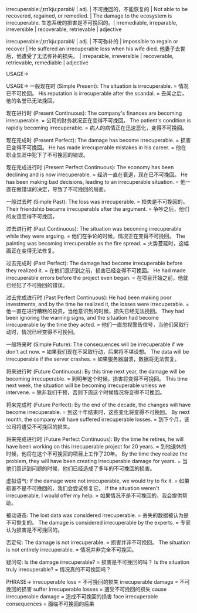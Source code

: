 irrecuperable:/ˌɪrɪˈkjuːpərəbl/ | adj. | 不可挽回的，不能恢复的 | Not able to be recovered, regained, or remedied. |  The damage to the ecosystem is irrecuperable.  生态系统的损害是不可挽回的。| irremediable, irreparable, irreversible | recoverable, retrievable | adjective

irrecuperable:/ˌɪrɪˈkjuːpərəbl/ | adj. | 不可弥补的 | impossible to regain or recover |  He suffered an irrecuperable loss when his wife died.  他妻子去世后，他遭受了无法弥补的损失。 | irreparable, irreversible | recoverable, retrievable, remediable | adjective


USAGE->

USAGE->
一般现在时 (Simple Present):
The situation is irrecuperable. =  情况已不可挽回。
His reputation is irrecuperable after the scandal. =  丑闻之后，他的名誉已无法挽回。

现在进行时 (Present Continuous):
The company's finances are becoming irrecuperable. = 公司的财务状况正在变得不可挽回。
The patient's condition is rapidly becoming irrecuperable. = 病人的病情正在迅速恶化，变得不可挽回。

现在完成时 (Present Perfect):
The damage has become irrecuperable. =  损害已变得不可挽回。
He has made irrecuperable mistakes in his career. =  他在职业生涯中犯下了不可挽回的错误。


现在完成进行时 (Present Perfect Continuous):
The economy has been declining and is now irrecuperable. = 经济一直在衰退，现在已不可挽回。
He has been making bad decisions, leading to an irrecuperable situation. = 他一直在做错误的决定，导致了不可挽回的局面。


一般过去时 (Simple Past):
The loss was irrecuperable. =  损失是不可挽回的。
Their friendship became irrecuperable after the argument. = 争吵之后，他们的友谊变得不可挽回。

过去进行时 (Past Continuous):
The situation was becoming irrecuperable while they were arguing. = 他们在争论的时候，情况正在变得不可挽回。
The painting was becoming irrecuperable as the fire spread. = 火势蔓延时，这幅画正在变得无法修复。

过去完成时 (Past Perfect):
The damage had become irrecuperable before they realized it. = 在他们意识到之前，损害已经变得不可挽回。
He had made irrecuperable errors before the project even began. = 在项目开始之前，他就已经犯了不可挽回的错误。


过去完成进行时 (Past Perfect Continuous):
He had been making poor investments, and by the time he realized it, the losses were irrecuperable. = 他一直在进行糟糕的投资，当他意识到的时候，损失已经无法挽回。
They had been ignoring the warning signs, and the situation had become irrecuperable by the time they acted. = 他们一直忽视警告信号，当他们采取行动时，情况已经变得不可挽回。


一般将来时 (Simple Future):
The consequences will be irrecuperable if we don't act now. = 如果我们现在不采取行动，后果将不堪设想。
The data will be irrecuperable if the server crashes. = 如果服务器崩溃，数据将无法恢复。


将来进行时 (Future Continuous):
By this time next year, the damage will be becoming irrecuperable. = 到明年这个时候，损害将变得不可挽回。
This time next week, the situation will be becoming irrecuperable unless we intervene. = 除非我们干预，否则下周这个时候情况将变得不可挽回。

将来完成时 (Future Perfect):
By the end of the decade, the changes will have become irrecuperable. = 到这十年结束时，这些变化将变得不可挽回。
By next month, the company will have suffered irrecuperable losses. = 到下个月，该公司将遭受不可挽回的损失。

将来完成进行时 (Future Perfect Continuous):
By the time he retires, he will have been working on this irrecuperable project for 20 years. = 到他退休的时候，他将在这个不可挽回的项目上工作了20年。
By the time they realize the problem, they will have been creating irrecuperable damage for years. = 当他们意识到问题的时候，他们已经造成了多年的不可挽回的损害。

虚拟语气:
If the damage were not irrecuperable, we would try to fix it. = 如果损害不是不可挽回的，我们会尝试修复它。
If the situation weren't irrecuperable, I would offer my help. = 如果情况不是不可挽回的，我会提供帮助。


被动语态:
The lost data was considered irrecuperable. =  丢失的数据被认为是不可恢复的。
The damage is considered irrecuperable by the experts. =  专家认为损害是不可挽回的。


否定句:
The damage is not irrecuperable. =  损害并非不可挽回。
The situation is not entirely irrecuperable. =  情况并非完全不可挽回。


疑问句:
Is the damage irrecuperable? =  损害是不可挽回的吗？
Is the situation truly irrecuperable? =  情况真的不可挽回吗？



PHRASE->
irrecuperable loss = 不可挽回的损失
irrecuperable damage = 不可挽回的损害
suffer irrecuperable losses = 遭受不可挽回的损失
cause irrecuperable damage = 造成不可挽回的损害
face irrecuperable consequences = 面临不可挽回的后果
